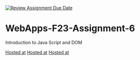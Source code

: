 [![Review Assignment Due Date](https://classroom.github.com/assets/deadline-readme-button-24ddc0f5d75046c5622901739e7c5dd533143b0c8e959d652212380cedb1ea36.svg)](https://classroom.github.com/a/b9NC0g7h)
# WebApps-F23-Assignment-6
Introduction to Java Script and DOM

[Hosted at](https://44-563-webapps-f23.github.io/44563-webapps-f23-assignment6-Sambhavi2/author.html)
[Hosted at](https://44-563-webapps-f23.github.io/44563-webapps-f23-assignment6-Sambhavi2/cruise.html)
[Hosted at](https://44-563-webapps-f23.github.io/44563-webapps-f23-assignment6-Sambhavi2/name%20tips.html)

